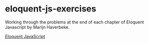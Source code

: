 # eloquent-js-exercises
Working through the problems at the end of each chapter of Eloquent Javascript by Marijn Haverbeke.

[Eloquent JavaScript](https://eloquentjavascript.net/ "Eloquent JavaScript")
